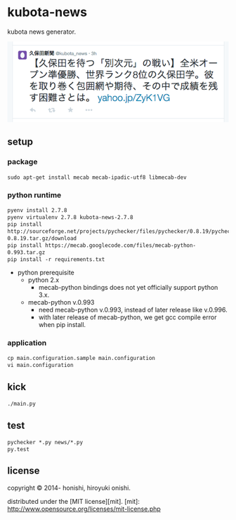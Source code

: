 kubota-news
==
kubota news generator.

![sample](./sample/tweet.png)

setup
--
### package
````
sudo apt-get install mecab mecab-ipadic-utf8 libmecab-dev
````

### python runtime
````
pyenv install 2.7.8
pyenv virtualenv 2.7.8 kubota-news-2.7.8
pip install http://sourceforge.net/projects/pychecker/files/pychecker/0.8.19/pychecker-0.8.19.tar.gz/download
pip install https://mecab.googlecode.com/files/mecab-python-0.993.tar.gz
pip install -r requirements.txt
````
* python prerequisite
    * python 2.x
        * mecab-python bindings does not yet officially support python 3.x.
    * mecab-python v.0.993
        * need mecab-python v.0.993, instead of later release like v.0.996.
        * with later release of mecab-python, we get gcc compile error when pip install.

### application
````
cp main.configuration.sample main.configuration
vi main.configuration
````

kick
--
````
./main.py
````

test
--
````
pychecker *.py news/*.py
py.test
````

license
--
copyright &copy; 2014- honishi, hiroyuki onishi.

distributed under the [MIT license][mit].
[mit]: http://www.opensource.org/licenses/mit-license.php

